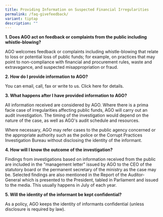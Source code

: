 ```yaml
---
title: Providing Information on Suspected Financial Irregularities
permalink: /faq-givefeedback/
variant: tiptap
description: ""
---
```

<p><strong>1. Does AGO act on feedback or complaints from the public including whistle-blowing?</strong></p><p>AGO welcomes feedback or complaints including whistle-blowing that relate to loss or potential loss of public funds; for example, on practices that may point to non-compliance with financial and procurement rules, waste and extravagance, and suspected misappropriation or fraud. </p><p><strong>2. How do I provide information to AGO?</strong></p><p>You can email, call, fax or write to us. Click here for details.</p><p><strong>3. What happens after I have provided information to AGO?</strong></p><p>All information received are considered by AGO. Where there is a prima facie case of irregularities affecting public funds, AGO will carry out an audit investigation. The timing of the investigation would depend on the nature of the case, as well as AGO's audit schedule and resources. </p><p>Where necessary, AGO may refer cases to the public agency concerned or the appropriate authority such as the police or the Corrupt Practices Investigation Bureau without disclosing the identity of the informant.</p><p><strong>4. How will I know the outcome of the investigation?</strong></p><p>Findings from investigations based on information received from the public are included in the "management letter" issued by AGO to the CEO of the statutory board or the permanent secretary of the ministry as the case may be. Selected findings are also mentioned in the Report of the Auditor-General which is presented to the President, tabled in Parliament and issued to the media. This usually happens in July of each year.</p><p> </p><p><strong>5. Will the identity of the informant be kept confidential?</strong></p><p>As a policy, AGO keeps the identity of informants confidential (unless disclosure is required by law).</p>